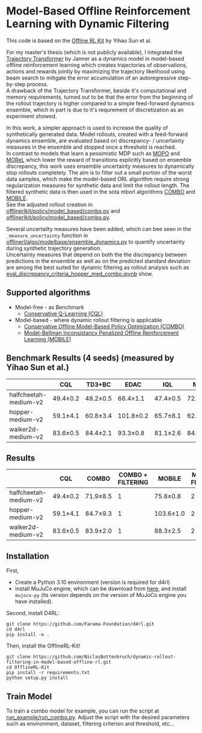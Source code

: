 # Model-Based Offline Reinforcement Learning with Dynamic Filtering

This code is based on the [Offline RL Kit](https://github.com/yihaosun1124/OfflineRL-Kit) by Yihao Sun et al.

For my master's thesis (which is not publicly available), I integrated the [Trajectory Transformer](https://github.com/jannerm/trajectory-transformer) by Janner as a dynamics model
in model-based offline reinforcement learning which creates trajectories of observations, actions and rewards jointly by maximizing the trajectory likelihood using beam search to mitigate the error accumulation of an autoregressive step-by-step process. <br>
A drawback of the Trajectory Transformer, beside it's computational and memory requirements, turned out to be that the error from the beginning of the rollout trajectory is higher compared to a simple feed-forward dynamics ensemble, which in part is due to it's requrement of discretization as an experiment showed.<br>

In this work, a simpler approach is used to increase the quality of synthetically generated data. Model rollouts, created with a feed-forward dynamics ensemble, are evaluated based on discrepancy- / uncertainty measures in the ensemble and stopped once a threshold is reached. <br>
In contrast to models that learn a pessimistic MDP such as [MOPO](https://arxiv.org/pdf/2005.13239) and [MOReL](https://arxiv.org/pdf/2005.05951) which lower the reward of transitions explicitly based on ensemble discrepancy, this work uses ensemble uncertainty measures to dynamically stop rollouts completely. The aim is to filter out a small portion of the worst data samples, which make the model-based ORL algorithm require strong regularization measures for synthetic data and limit the rollout length. The filtered synthetic data is then used in the sota mborl algorithms [COMBO](https://arxiv.org/abs/2102.08363) and [MOBILE](https://proceedings.mlr.press/v202/sun23q.html).<br>
See the adjusted rollout creation in [offlinerlkit/policy/model_based/combo.py](offlinerlkit/policy/model_based/combo.py) and [offlinerlkit/policy/model_based/combo.py](offlinerlkit/policy/model_based/combo.py).


Several uncertailty measures have been added, which can bee seen in the `_measure_uncertainty` function in [offlinerl/algo/modelbase/ensemble_dynamics.py](`offlinerl/algo/modelbase/ensemble_dynamics.py`) to quantify uncertainty during synthetic trajectory generation. <br>
Uncertainty measures that depend on both the the discrepancy between predictions in the ensemble as well as on the predicted standard deviation are among the best suited for dynamic filtering as rollout analysis such as [eval_discrepancy_criteria_hopper_med_combo.ipynb](eval_discrepancy_criteria_hopper_med_combo.ipynb) show.

## Supported algorithms
- Model-free - as Benchmark
    - [Conservative Q-Learning (CQL)](https://arxiv.org/abs/2006.04779)
- Model-based - where dynamic rollout filtering is applicable
    - [Conservative Offline Model-Based Policy Optimization (COMBO)](https://arxiv.org/abs/2102.08363)
    - [Model-Bellman Inconsistancy Penalized Offline Reinforcement Learning (MOBILE)](https://proceedings.mlr.press/v202/sun23q.html)

## Benchmark Results (4 seeds) (measured by Yihao Sun et al.)

|                              | CQL       | TD3+BC    | EDAC      | IQL       | MOPO      | RAMBO     | COMBO     | MOBILE     |
| ---------------------------- | --------- | --------- | --------- | --------- | --------- | --------- | --------- | --------- |
| halfcheetah-medium-v2        | 49.4±0.2  | 48.2±0.5  | 66.4±1.1  | 47.4±0.5  | 72.4±4.2  | 78.7±1.1  | 71.9±8.5  | 75.8±0.8  |
| hopper-medium-v2             | 59.1±4.1  | 60.8±3.4  | 101.8±0.2 | 65.7±8.1  | 62.8±38.1 | 82.1±38.0 | 84.7±9.3  | 103.6±1.0  |
| walker2d-medium-v2           | 83.6±0.5  | 84.4±2.1  | 93.3±0.8  | 81.1±2.6  | 84.1±3.2  | 86.1±1.0  | 83.9±2.0  | 88.3±2.5  |

## Results
|                              | CQL       | COMBO     | COMBO + FILTERING | MOBILE    | MOBILE + FILTERING   |
| ---------------------------- | --------- | --------- | ----------------- | --------- | -------------------- |
| halfcheetah-medium-v2        | 49.4±0.2  | 71.9±8.5  | 1                 |75.8±0.8   |  2                   |
| hopper-medium-v2             | 59.1±4.1  | 84.7±9.3  | 1                 |103.6±1.0  | 2                    |
| walker2d-medium-v2           | 83.6±0.5  | 83.9±2.0  | 1                 |88.3±2.5   | 2                    |

## Installation
First,
- Create a Python 3.10 environment (version is required for d4rl)
- install MuJuCo engine, which can be download from [here](https://mujoco.org/download), and install `mujoco-py` (its version depends on the version of MuJoCo engine you have installed).

Second, install D4RL:
```shell
git clone https://github.com/Farama-Foundation/d4rl.git
cd d4rl
pip install -e .
```

Then, install the OfflineRL-Kit!
```shell
git clone https://github.com/NiclasBottenbruch/dynamic-rollout-filtering-in-model-based-offline-rl.git
cd OfflineRL-Kit
pip install -r requirements.txt
python setup.py install
```

## Train Model

To train a combo model for example, you can run the script at [run_example/run_combo.py](https://github.com/NiclasBottenbruch/dynamic-rollout-filtering-in-model-based-offline-rl/blob/main/run_example/run_combo.py). Adjust the script with the desired parameters such as environment, dataset, filtering criterion and threshold, etc...



